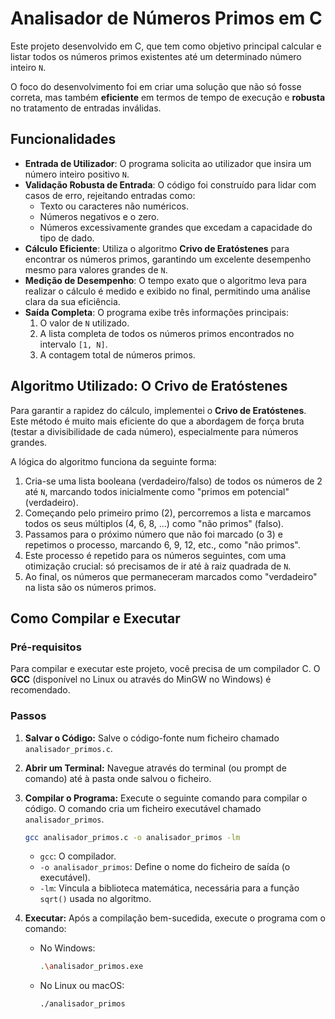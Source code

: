 # Analisador de Números Primos em C

Este projeto desenvolvido em C, que tem como objetivo principal calcular e listar todos os números primos existentes até um determinado número inteiro `N`.

O foco do desenvolvimento foi em criar uma solução que não só fosse correta, mas também **eficiente** em termos de tempo de execução e **robusta** no tratamento de entradas inválidas.

## Funcionalidades

* **Entrada de Utilizador**: O programa solicita ao utilizador que insira um número inteiro positivo `N`.
* **Validação Robusta de Entrada**: O código foi construído para lidar com casos de erro, rejeitando entradas como:
    * Texto ou caracteres não numéricos.
    * Números negativos e o zero.
    * Números excessivamente grandes que excedam a capacidade do tipo de dado.
* **Cálculo Eficiente**: Utiliza o algoritmo **Crivo de Eratóstenes** para encontrar os números primos, garantindo um excelente desempenho mesmo para valores grandes de `N`.
* **Medição de Desempenho**: O tempo exato que o algoritmo leva para realizar o cálculo é medido e exibido no final, permitindo uma análise clara da sua eficiência.
* **Saída Completa**: O programa exibe três informações principais:
    1.  O valor de `N` utilizado.
    2.  A lista completa de todos os números primos encontrados no intervalo `[1, N]`.
    3.  A contagem total de números primos.

## Algoritmo Utilizado: O Crivo de Eratóstenes

Para garantir a rapidez do cálculo, implementei o **Crivo de Eratóstenes**. Este método é muito mais eficiente do que a abordagem de força bruta (testar a divisibilidade de cada número), especialmente para números grandes.

A lógica do algoritmo funciona da seguinte forma:

1.  Cria-se uma lista booleana (verdadeiro/falso) de todos os números de 2 até `N`, marcando todos inicialmente como "primos em potencial" (verdadeiro).
2.  Começando pelo primeiro primo (2), percorremos a lista e marcamos todos os seus múltiplos (4, 6, 8, ...) como "não primos" (falso).
3.  Passamos para o próximo número que não foi marcado (o 3) e repetimos o processo, marcando 6, 9, 12, etc., como "não primos".
4.  Este processo é repetido para os números seguintes, com uma otimização crucial: só precisamos de ir até à raiz quadrada de `N`.
5.  Ao final, os números que permaneceram marcados como "verdadeiro" na lista são os números primos.

## Como Compilar e Executar

### Pré-requisitos

Para compilar e executar este projeto, você precisa de um compilador C. O **GCC** (disponível no Linux ou através do MinGW no Windows) é recomendado.

### Passos

1.  **Salvar o Código:**
    Salve o código-fonte num ficheiro chamado `analisador_primos.c`.

2.  **Abrir um Terminal:**
    Navegue através do terminal (ou prompt de comando) até à pasta onde salvou o ficheiro.

3.  **Compilar o Programa:**
    Execute o seguinte comando para compilar o código. O comando cria um ficheiro executável chamado `analisador_primos`.
    ```bash
    gcc analisador_primos.c -o analisador_primos -lm
    ```
    * `gcc`: O compilador.
    * `-o analisador_primos`: Define o nome do ficheiro de saída (o executável).
    * `-lm`: Vincula a biblioteca matemática, necessária para a função `sqrt()` usada no algoritmo.

4.  **Executar:**
    Após a compilação bem-sucedida, execute o programa com o comando:

    * No Windows:
        ```bash
        .\analisador_primos.exe
        ```
    * No Linux ou macOS:
        ```bash
        ./analisador_primos
        ```